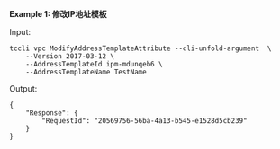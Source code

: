 **Example 1: 修改IP地址模板**



Input: 

```
tccli vpc ModifyAddressTemplateAttribute --cli-unfold-argument  \
    --Version 2017-03-12 \
    --AddressTemplateId ipm-mdunqeb6 \
    --AddressTemplateName TestName
```

Output: 
```
{
    "Response": {
        "RequestId": "20569756-56ba-4a13-b545-e1528d5cb239"
    }
}
```

